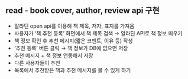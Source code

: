 ## read - book cover, author, review api 구현

- 알라딘 open api를 이용해 책 제목, 저자, 표지를 가져옴
- 사용자가 ‘책 추천 등록’ 화면에서 책 제목 검색 → 알라딘 API로 책 정보 띄우기
- 책 정보 확인 후 추천 메시지(짧은 코멘트, 이유 등) 작성
- ‘추천 등록’ 버튼 클릭 → 책 정보가 DB에 없으면 저장
- 추천 메시지 + 책 정보 연동해서 저장
- 다른 사용자들이 추천
- 목록에서 추천받은 책과 추천 메시지를 볼 수 있게 하기
